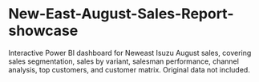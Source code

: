 # New-East-August-Sales-Report-showcase
Interactive Power BI dashboard for Neweast Isuzu August sales, covering sales segmentation, sales by variant, salesman performance, channel analysis, top customers, and customer matrix. Original data not included.
